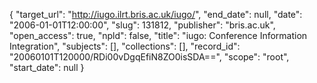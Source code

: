 {
  "target_url": "http://iugo.ilrt.bris.ac.uk/iugo/", 
  "end_date": null, 
  "date": "2006-01-01T12:00:00", 
  "slug": 131812, 
  "publisher": "bris.ac.uk", 
  "open_access": true, 
  "npld": false, 
  "title": "iugo: Conference Information Integration", 
  "subjects": [], 
  "collections": [], 
  "record_id": "20060101T120000/RDi00vDgqEfiN8ZO0isSDA==", 
  "scope": "root", 
  "start_date": null
}

